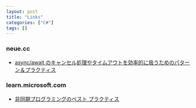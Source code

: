 ```yaml
---
layout: post
title: "Links"
categories: ["C#"]
tags: []
---
```


### neue.cc

- [async/await のキャンセル処理やタイムアウトを効率的に扱うためのパターン＆プラクティス](https://neue.cc/2022/07/13_Cancellation.html)

### learn.microsoft.com

- [非同期プログラミングのベスト プラクティス](https://learn.microsoft.com/ja-jp/archive/msdn-magazine/2013/march/async-await-best-practices-in-asynchronous-programming)
